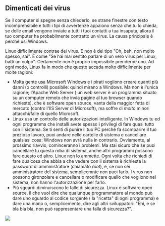 <?php require("../../entete.php"); ?> <?php require("../../base.php"); ?>

<div id="corps">

<h2>Dimenticati dei virus</h2>

Se il computer si spegne senza chiederlo, se strane finestre con 
testo incomprensibile e tutti i tipi di avvertenze appaiono senza che tu 
lo chieda, se delle email vengono inviate a tutti i tuoi contatti a tua 
insaputa, allora il tuo computer ha probabilmente contratto un virus. 
La causa principale è perché usi Windows.

Linux difficilmente contrae dei virus. E non è del tipo "Oh, beh, non 
molto spesso, sai". È come "Se hai mai sentito parlare di un vero virus 
per Linux, batti un colpo". Certamente non è proprio impossibile prenderne uno. 
Ad ogni modo, Linux fa in modo che questo accada molto difficilmente per molte 
ragioni:

<ul>

<li>Molta gente usa Microsoft Windows e i pirati vogliono creare quanti più 
danni (o controlli) possibile: quindi mirano a Windows.
Ma non è l'unica ragione; l'Apache Web Server ( un web server è un programma 
situato su un computer remoto che invia pagine al tuo browser quando 
richieste), che è software open source, vanta della maggior fetta di mercato 
(contro l'IIS Server di Microsoft), ma soffre di <i>molto</i> minori attacchi/falle 
di quello Microsoft.</li>

<li>Linux usa un controllo delle autorizzazioni intelligente. In Windows tu 
ed ogni programma che installi avete spesso i privilegi di fare quasi 
tutto con il sistema. Se ti senti di punire il tuo PC perché fa scomparire 
il tuo prezioso lavoro, puoi andare nelle cartelle di sistema e cancellare 
qualsiasi cosa: Windows non avrà nulla in contrario. Ovviamente, al prossimo 
riavvio, cominceranno i problemi. Ma stai sicuro che se puoi cancellare tu questa 
roba di sistema, anche altri programmi possono fare questo ed altro. Linux 
non lo ammette. Ogni volta che richiedi di fare qualcosa che abbia a che 
vedere con il sistema è richiesta la password di amministratore (chiamato 
<i>root</i>), e, se non sei amministratore del sistema, semplicemnte non 
puoi farlo. I virus non possono gironzolare e cancellare o modificare quello 
che vogliono nel sistema, non hanno l'autorizzazione per farlo.</li>

<li>Più sguardi diminuiscono le falle di sicurezza. Linux è software open source, il che 
vuol dire che qualunque programmatore al mondo può dare uno sguardo al codice sorgente ( 
la "ricetta" di ogni programma) e dare una mano o, semplicemente, dire agli altri 
sviluppatori: "Ehi, e se bla bla bla, non può rappresentare una falla di sicurezza?".</li>

</ul>

<img src="Images/viruses_thumb.png" />

</div>


